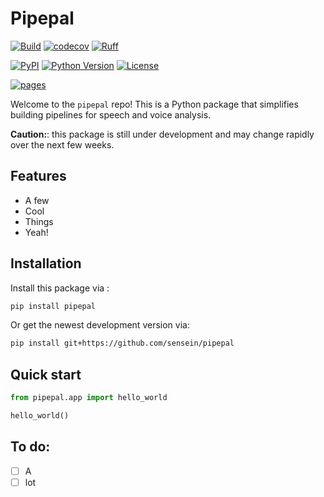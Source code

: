 # Pipepal

[![Build](https://github.com/sensein/pipepal/actions/workflows/test.yaml/badge.svg?branch=main)](https://github.com/sensein/pipepal/actions/workflows/test.yaml?query=branch%3Amain)
[![codecov](https://codecov.io/gh/sensein/pipepal/branch/main/graph/badge.svg?token=REPLACE_TOKEN_HERE)](https://codecov.io/gh/sensein/pipepal)
[![Ruff](https://img.shields.io/endpoint?url=https://raw.githubusercontent.com/astral-sh/ruff/main/assets/badge/v2.json)](https://github.com/astral-sh/ruff)

[![PyPI](https://img.shields.io/pypi/v/pipepal.svg)](https://pypi.org/project/pipepal/)
[![Python Version](https://img.shields.io/pypi/pyversions/pipepal)](https://pypi.org/project/pipepal)
[![License](https://img.shields.io/pypi/l/pipepal)](https://opensource.org/licenses/Apache-2.0)

[![pages](https://img.shields.io/badge/api-docs-blue)](https://sensein.github.io/pipepal)


Welcome to the ```pipepal``` repo! This is a Python package that simplifies building pipelines for speech and voice analysis.

**Caution:**: this package is still under development and may change rapidly over the next few weeks.

## Features

- A few
- Cool
- Things
- Yeah!

## Installation
Install this package via :

```sh
pip install pipepal
```

Or get the newest development version via:

```sh
pip install git+https://github.com/sensein/pipepal
```

## Quick start

```Python
from pipepal.app import hello_world

hello_world()
```

## To do:
- [ ] A
- [ ] lot